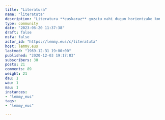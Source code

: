 ```yaml
---
title: "Literatura" 
name: "literatuta"
description: "Literatura **euskaraz** gozatu nahi dugun horientzako komunitate gozoa eta bizigarria :)"
type: community
date: "2023-06-20 11:37:38"
draft: false
nsfw: false
actor_id: "https://lemmy.eus/c/literatuta"
host: lemmy.eus
lastmod: "1969-12-31 19:00:00"
published: "2020-12-03 19:17:03"
subscribers: 30
posts: 21
comments: 89
weight: 21
dau: 1
wau: 1
mau: 1
instances:
- "lemmy_eus"
tags: 
- "lemmy_eus"

---
```

